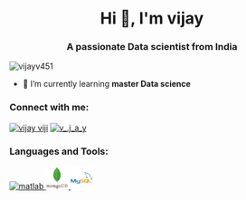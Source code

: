 <h1 align="center">Hi 👋, I'm vijay</h1>
<h3 align="center">A passionate Data scientist from India</h3>

<p align="left"> <img src="https://komarev.com/ghpvc/?username=vijayv451&label=Profile%20views&color=0e75b6&style=flat" alt="vijayv451" /> </p>

- 🌱 I’m currently learning **master Data science**

<h3 align="left">Connect with me:</h3>
<p align="left">
<a href="https://linkedin.com/in/vijay viji" target="blank"><img align="center" src="https://raw.githubusercontent.com/rahuldkjain/github-profile-readme-generator/master/src/images/icons/Social/linked-in-alt.svg" alt="vijay viji" height="30" width="40" /></a>
<a href="https://instagram.com/v_.j_a_y" target="blank"><img align="center" src="https://raw.githubusercontent.com/rahuldkjain/github-profile-readme-generator/master/src/images/icons/Social/instagram.svg" alt="v_.j_a_y" height="30" width="40" /></a>
</p>

<h3 align="left">Languages and Tools:</h3>
<p align="left"> <a href="https://www.mathworks.com/" target="_blank" rel="noreferrer"> <img src="https://upload.wikimedia.org/wikipedia/commons/2/21/Matlab_Logo.png" alt="matlab" width="40" height="40"/> </a> <a href="https://www.mongodb.com/" target="_blank" rel="noreferrer"> <img src="https://raw.githubusercontent.com/devicons/devicon/master/icons/mongodb/mongodb-original-wordmark.svg" alt="mongodb" width="40" height="40"/> </a> <a href="https://www.mysql.com/" target="_blank" rel="noreferrer"> <img src="https://raw.githubusercontent.com/devicons/devicon/master/icons/mysql/mysql-original-wordmark.svg" alt="mysql" width="40" height="40"/> </a> </p>
